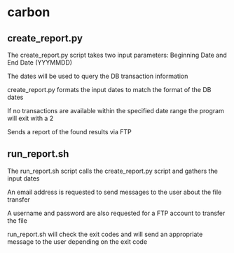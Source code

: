 # carbon

## create_report.py
The create_report.py script takes two input parameters: Beginning Date and End Date (YYYMMDD)

The dates will be used to query the DB transaction information

create_report.py formats the input dates to match the format of the DB dates

If no transactions are available within the specified date range the program will exit with a 2

Sends a report of the found results via FTP


## run_report.sh
The run_report.sh script calls the create_report.py script and gathers the input dates

An email address is requested to send messages to the user about the file transfer

A username and password are also requested for a FTP account to transfer the file

run_report.sh will check the exit codes and will send an appropriate message to the user depending on the exit code
